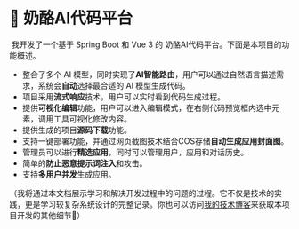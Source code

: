 # 🧀 奶酪AI代码平台

​		我开发了一个基于 Spring Boot 和 Vue 3 的 奶酪AI代码平台。下面是本项目的功能概述。

- 整合了多个 AI 模型，同时实现了**AI智能路由**，用户可以通过自然语言描述需求，系统会**自动**选择最合适的 AI 模型生成代码。
- 项目采用**流式响应**技术，用户可以实时看到代码生成过程。
- 提供**可视化编辑**功能，用户可以进入编辑模式，在右侧代码预览框内选中元素，调用工具可视化修改内容。
- 提供生成的项目**源码下载**功能。
- 支持一键部署功能，并通过网页截图技术结合COS存储**自动生成应用封面图**。
- 管理员可以进行**精选应用**，同时可以管理用户，应用和对话历史。
- 简单的**防止恶意提示词注入**和攻击。
- 支持**多用户并发**生成应用。

（我将通过本文档展示学习和解决开发过程中的问题的过程。它不仅是技术的实践，更是学习较复杂系统设计的完整记录。你也可以访问[我的技术博客](https://www.cnblogs.com/Mistiest)来获取本项目开发的其他细节🍻）

